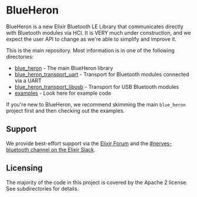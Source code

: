 # BlueHeron

BlueHeron is a new Elixir Bluetooth LE Library that communicates directly with
Bluetooth modules via HCI. It is VERY much under construction, and we expect the
user API to change as we're able to simplify and improve it.

This is the main repository. Most information is in one of the following
directories:

* [blue_heron](blue_heron) - The main BlueHeron library
* [blue_heron_transport_uart](blue_heron_transport_uart) - Transport for
  Bluetooth modules connected via a UART
* [blue_heron_transport_libusb](blue_heron_transport_libusb) - Transport for
  USB Bluetooth modules
* [examples](examples) - Look here for example code

If you're new to BlueHeron, we recommend skimming the main `blue_heron` project
first and then checking out the examples.

## Support

We provide best-effort support via the [Elixir Forum](https://elixirforum.com/)
and the [#nerves-bluetooth channel on the Elixir
Slack](https://elixir-slackin.herokuapp.com/).

## Licensing

The majority of the code in this project is covered by the Apache 2 license. See
subdirectories for details.

